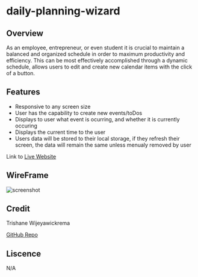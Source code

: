 # daily-planning-wizard


## Overview

As an employee, entrepreneur, or even student it is crucial to maintain a balanced and organized schedule in order to maximum productivity and
efficiency. This can be most effectively accomplished through a dynamic schedule, allows users to edit and create new calendar items with the click of
a button.

## Features
- Responsive to any screen size
- User has the capability to create new events/toDos
- Displays to user what event is ocurring, and whether it is currently occuring
- Displays the current time to the user
- Users data will be stored to their local storage, if they refresh their screen, the data will remain the same unless menualy removed by user

Link to [Live Website](https://trishaneww.github.io/daily-planning-wizard/)

## WireFrame

![screenshot](develop/images/wireframe-module4)

## Credit

Trishane Wijeyawickrema

[GitHub Repo](https://github.com/Trishaneww/daily-planning-wizard)

## Liscence

N/A

